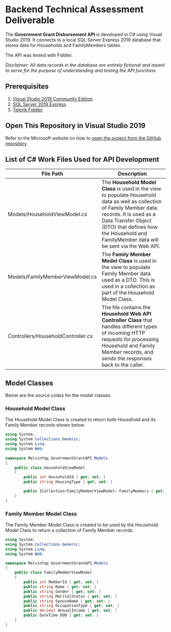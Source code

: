 # Backend Technical Assessment Deliverable
The **Government Grant Disbursement API** is developed in C# using Visual Studio 2019. It connects to a local SQL Server Express 2019 database that stores data for Households and FamilyMembers tables.

The API was tested with Fiddler.

*Disclaimer: All data records in the database are entirely fictional and meant to serve for the purpose of understanding and testing the API functions.*
## Prerequisites
 1. [Visual Studio 2019 Community Edition](https://visualstudio.microsoft.com/downloads/)
 2. [SQL Server 2019 Express](https://www.microsoft.com/en-sg/sql-server/sql-server-downloads)
 3. [Telerik Fiddler](https://www.telerik.com/fiddler)
## Open This Repository in Visual Studio 2019
Refer to the Microsoft website on how to [open the project from the GitHub repository](https://docs.microsoft.com/en-us/visualstudio/get-started/tutorial-open-project-from-repo?view=vs-2019&tabs=vs168later).

## List of C# Work Files Used for API Development
|File Path| Description |
|--|--|
Models/HouseholdViewModel.cs|The **Household Model Class** is used in the view to populate Household data as well as collection of Family Member data records. It is used as a Data Transfer Object (DTO) that defines how the Household and FamilyMember data will be sent via the Web API.|
Models/FamilyMemberViewModel.cs|The **Family Member Model Class** is used in the view to populate Family Member data used as a DTO. This is used in a collection as part of the Household Model Class.
|Controllers/HouseholdController.cs| The file contains the **Household Web API Controller Class** that handles different types of incoming HTTP requests for processing Household and Family Member records, and sends the responses back to the caller.|
## Model Classes
Below are the source codes for the model classes.

### Household Model Class
The Household Model Class is created to return both Household and its Family Member records shown below.
```C#
using System;
using System.Collections.Generic;
using System.Linq;
using System.Web;
 
namespace MelvinYap_GovernmentGrantAPI.Models
{
    public class HouseholdViewModel
    {
        public int HouseholdId { get; set; }
        public string HousingType { get; set; }

        public ICollection<FamilyMemberViewModel> FamilyMembers { get; set; }
    }
}
```
### Family Member Model Class
The Family Member Model Class is created to be used by the Household Model Class to return a collection of Family Member records.
```C#
using System;
using System.Collections.Generic;
using System.Linq;
using System.Web;

namespace MelvinYap_GovernmentGrantAPI.Models
{
    public class FamilyMemberViewModel
    {
        public int MemberId { get; set; }
        public string Name { get; set; }
        public string Gender { get; set; }
        public string MaritalStatus { get; set; }
        public string SpouseName { get; set; }
        public string OccupationType { get; set; }
        public decimal AnnualIncome { get; set; }
        public DateTime DOB { get; set; }
    }
}
